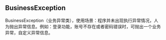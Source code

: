 ## BusinessException

BusinessException（业务异常类），使用场景：程序并未出现执行异常情况，人为抛出异常信息。例如：登录功能，账号不存在或者密码错误时，可抛出一个业务异常，自定义异常信息。

